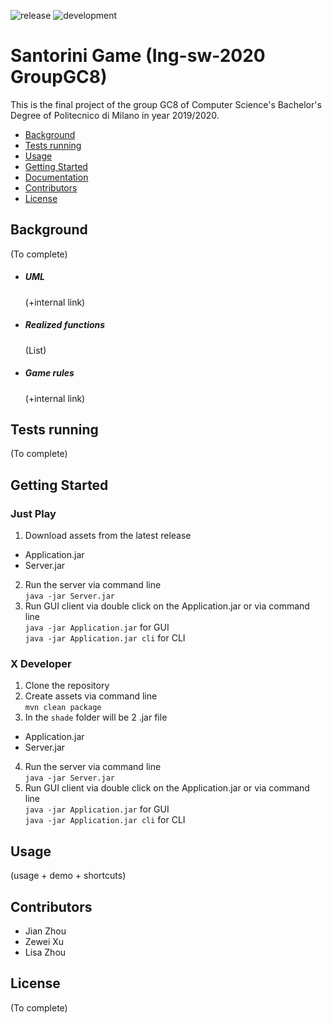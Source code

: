 ![release](https://github.com/zhou0998/ing-sw-2020-Zhou-Zhou-Xu/workflows/release/badge.svg) ![development](https://github.com/zhou0998/ing-sw-2020-Zhou-Zhou-Xu/workflows/development/badge.svg)

# Santorini Game (Ing-sw-2020 GroupGC8)

This is the final project of the group GC8 of Computer Science's Bachelor's Degree of Politecnico di Milano in year 2019/2020.

- [Background](#Background)
- [Tests running](#Tests-running)
- [Usage](#Usage)
- [Getting Started](#Getting-Started)
- [Documentation](https://zhou0998.github.io/ing-sw-2020-Zhou-Zhou-Xu/)
- [Contributors](#Contributors)
- [License](#License)

## Background

(To complete)

- ##### UML
  (+internal link)
- ##### Realized functions
  (List)
- ##### Game rules
  (+internal link)

## Tests running

(To complete)

## Getting Started

### Just Play

1. Download assets from the latest release

- Application.jar
- Server.jar

2. Run the server via command line  
   `java -jar Server.jar`
3. Run GUI client via double click on the Application.jar or via command line  
   `java -jar Application.jar` for GUI  
   `java -jar Application.jar cli` for CLI

### X Developer

1. Clone the repository
2. Create assets via command line  
   `mvn clean package`
3. In the `shade` folder will be 2 .jar file

- Application.jar
- Server.jar

4. Run the server via command line  
   `java -jar Server.jar`
5. Run GUI client via double click on the Application.jar or via command line  
   `java -jar Application.jar` for GUI  
   `java -jar Application.jar cli` for CLI

## Usage

(usage + demo + shortcuts)

## Contributors

- Jian Zhou
- Zewei Xu
- Lisa Zhou

## License

(To complete)
